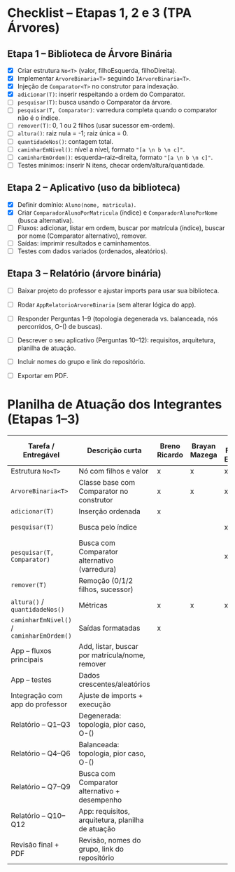 # Checklist – Etapas 1, 2 e 3 (TPA Árvores)

## Etapa 1 – Biblioteca de Árvore Binária
- [x] Criar estrutura `No<T>` (valor, filhoEsquerda, filhoDireita).
- [x] Implementar `ArvoreBinaria<T>` seguindo `IArvoreBinaria<T>`.
- [x] Injeção de `Comparator<T>` no construtor para indexação.
- [x] `adicionar(T)`: inserir respeitando a ordem do Comparator.
- [ ] `pesquisar(T)`: busca usando o Comparator da árvore.
- [ ] `pesquisar(T, Comparator)`: varredura completa quando o comparator não é o índice.
- [ ] `remover(T)`: 0, 1 ou 2 filhos (usar sucessor em-ordem).
- [ ] `altura()`: raiz nula = -1; raiz única = 0.
- [ ] `quantidadeNos()`: contagem total.
- [ ] `caminharEmNivel()`: nível a nível, formato `"[a \n b \n c]"`.
- [ ] `caminharEmOrdem()`: esquerda–raiz–direita, formato `"[a \n b \n c]"`.
- [ ] Testes mínimos: inserir N itens, checar ordem/altura/quantidade.

## Etapa 2 – Aplicativo (uso da biblioteca)
- [x] Definir domínio: `Aluno(nome, matricula)`.
- [x] Criar `ComparadorAlunoPorMatricula` (índice) e `ComparadorAlunoPorNome` (busca alternativa).
- [ ] Fluxos: adicionar, listar em ordem, buscar por matrícula (índice), buscar por nome (Comparator alternativo), remover.
- [ ] Saídas: imprimir resultados e caminhamentos.
- [ ] Testes com dados variados (ordenados, aleatórios).

## Etapa 3 – Relatório (árvore binária)
- [ ] Baixar projeto do professor e ajustar imports para usar sua biblioteca.
- [ ] Rodar `AppRelatorioArvoreBinaria` (sem alterar lógica do app).
- [ ] Responder Perguntas 1–9 (topologia degenerada vs. balanceada, nós percorridos, O-() de buscas).
- [ ] Descrever o seu aplicativo (Perguntas 10–12): requisitos, arquitetura, planilha de atuação.
- [ ] Incluir nomes do grupo e link do repositório.
- [ ] Exportar em PDF.



# Planilha de Atuação dos Integrantes (Etapas 1–3)

| Tarefa / Entregável                         | Descrição curta                                         | Breno Ricardo | Brayan Mazega | Luiz Felipe Elizeta | Início | Fim   | Status     |
|---------------------------------------------|---------------------------------------------------------|---------------|---------------|---------------------|--------|-------|------------|
| Estrutura `No<T>`                           | Nó com filhos e valor                                   | x             | x             | x                   | -      | -     | feito      |
| `ArvoreBinaria<T>`                          | Classe base com Comparator no construtor                | x             | x             | x                   | -      | -     | feito      |
| `adicionar(T)`                              | Inserção ordenada                                       | x             |               |                     | 02/10  | 02/10 | feito      |
| `pesquisar(T)`                              | Busca pelo índice                                       |               |               | x                   | 06/10  | -     | Em Revisão |
| `pesquisar(T, Comparator)`                  | Busca com Comparator alternativo (varredura)            |               |               | x                   | 06/10  | -     | Em Revisão |
| `remover(T)`                                | Remoção (0/1/2 filhos, sucessor)                        |               |               |                     | 06/10  | -     | Em Revisão |
| `altura()` / `quantidadeNos()`              | Métricas                                                | x             | x             | x                   | 06/10  | -     | Em Revisão |
| `caminharEmNivel()` / `caminharEmOrdem()`   | Saídas formatadas                                       | x             |               |                     | 06/10  | -     | Em Revisão |
| App – fluxos principais                     | Add, listar, buscar por matrícula/nome, remover         |               |               |                     |        |       |            |
| App – testes                                | Dados crescentes/aleatórios                             |               |               |                     |        |       |            |
| Integração com app do professor             | Ajuste de imports + execução                            |               |               |                     |        |       |            |
| Relatório – Q1–Q3                           | Degenerada: topologia, pior caso, O-()                  |               |               |                     |        |       |            |
| Relatório – Q4–Q6                           | Balanceada: topologia, pior caso, O-()                  |               |               |                     |        |       |            |
| Relatório – Q7–Q9                           | Busca com Comparator alternativo + desempenho           |               |               |                     |        |       |            |
| Relatório – Q10–Q12                         | App: requisitos, arquitetura, planilha de atuação       |               |               |                     |        |       |            |
| Revisão final + PDF                         | Revisão, nomes do grupo, link do repositório            |               |               |                     |        |       |            |











